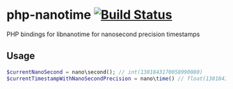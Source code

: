 php-nanotime [![Build Status](https://secure.travis-ci.org/lstrojny/php-nanotime.svg)](http://travis-ci.org/lstrojny/php-nanotime)
============

PHP bindings for libnanotime for nanosecond precision timestamps


Usage
-----

```php
$currentNanoSecond = nano\second(); // int(1381843170058990080)
$currentTimestampWithNanoSecondPrecision = nano\time() // float(1381843170.059027910232543945312)
```
